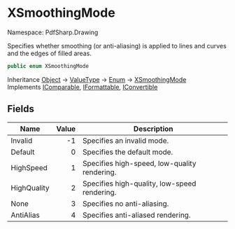 # XSmoothingMode

Namespace: PdfSharp.Drawing

Specifies whether smoothing (or anti-aliasing) is applied to lines and curves
 and the edges of filled areas.

```csharp
public enum XSmoothingMode
```

Inheritance [Object](https://docs.microsoft.com/en-us/dotnet/api/system.object) → [ValueType](https://docs.microsoft.com/en-us/dotnet/api/system.valuetype) → [Enum](https://docs.microsoft.com/en-us/dotnet/api/system.enum) → [XSmoothingMode](./pdfsharp.drawing.xsmoothingmode)<br>
Implements [IComparable](https://docs.microsoft.com/en-us/dotnet/api/system.icomparable), [IFormattable](https://docs.microsoft.com/en-us/dotnet/api/system.iformattable), [IConvertible](https://docs.microsoft.com/en-us/dotnet/api/system.iconvertible)

## Fields

| Name | Value | Description |
| --- | --: | --- |
| Invalid | -1 | Specifies an invalid mode. |
| Default | 0 | Specifies the default mode. |
| HighSpeed | 1 | Specifies high-speed, low-quality rendering. |
| HighQuality | 2 | Specifies high-quality, low-speed rendering. |
| None | 3 | Specifies no anti-aliasing. |
| AntiAlias | 4 | Specifies anti-aliased rendering. |
